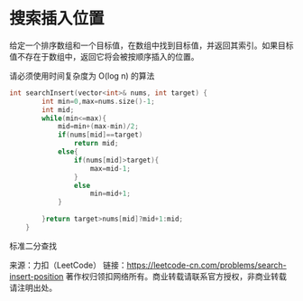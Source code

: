 # 搜索插入位置

给定一个排序数组和一个目标值，在数组中找到目标值，并返回其索引。如果目标值不存在于数组中，返回它将会被按顺序插入的位置。

请必须使用时间复杂度为 O(log n) 的算法

```c++
int searchInsert(vector<int>& nums, int target) {
        int min=0,max=nums.size()-1;
        int mid;
        while(min<=max){
            mid=min+(max-min)/2;
            if(nums[mid]==target)
                return mid;
            else{
                if(nums[mid]>target){
                    max=mid-1;
                }
                else
                    min=mid+1;
            }
            
        }return target>nums[mid]?mid+1:mid;
    }
```

标准二分查找

来源：力扣（LeetCode）
链接：https://leetcode-cn.com/problems/search-insert-position
著作权归领扣网络所有。商业转载请联系官方授权，非商业转载请注明出处。